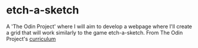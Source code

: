 # etch-a-sketch
A 'The Odin Project' where I will aim to develop a webpage where I'll create a grid that will work similarly to the game etch-a-sketch.
From The Odin Project's [curriculum](http://www.theodinproject.com/courses/web-development-101/lessons/html-css)
